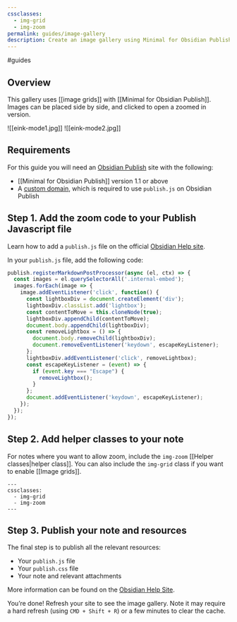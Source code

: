 ```yaml
---
cssclasses:
  - img-grid
  - img-zoom
permalink: guides/image-gallery
description: Create an image gallery using Minimal for Obsidian Publish. Images can be placed side by side, and clicked to open a zoomed in version.
---
```

#guides

## Overview

This gallery uses [[image grids]] with [[Minimal for Obsidian Publish]]. Images can be placed side by side, and clicked to open a zoomed in version.

![[eink-mode1.jpg]]
![[eink-mode2.jpg]]

## Requirements

For this guide you will need an [Obsidian Publish](https://obsidian.md/publish) site with the following:

- [[Minimal for Obsidian Publish]] version 1.1 or above
- A [custom domain](https://help.obsidian.md/Obsidian+Publish/Set+up+a+custom+domain), which is required to use `publish.js` on Obsidian Publish

## Step 1. Add the zoom code to your Publish Javascript file

Learn how to add a `publish.js` file on the official [Obsidian Help site](https://help.obsidian.md/Obsidian+Publish/Customize+your+site).

In your `publish.js` file, add the following code:

```js
publish.registerMarkdownPostProcessor(async (el, ctx) => {
  const images = el.querySelectorAll('.internal-embed');
  images.forEach(image => {
    image.addEventListener('click', function() {
      const lightboxDiv = document.createElement('div');
      lightboxDiv.classList.add('lightbox');
      const contentToMove = this.cloneNode(true);
      lightboxDiv.appendChild(contentToMove);
      document.body.appendChild(lightboxDiv);
      const removeLightbox = () => {
        document.body.removeChild(lightboxDiv);
        document.removeEventListener('keydown', escapeKeyListener);
      };
      lightboxDiv.addEventListener('click', removeLightbox);
      const escapeKeyListener = (event) => {
        if (event.key === "Escape") {
          removeLightbox();
        }
      };
      document.addEventListener('keydown', escapeKeyListener);
    });
  });
});

```

## Step 2. Add helper classes to your note

For notes where you want to allow zoom, include the `img-zoom` [[Helper classes|helper class]]. You can also include the `img-grid` class if you want to enable [[Image grids]].

```
---
cssclasses:
  - img-grid
  - img-zoom
---
```

## Step 3. Publish your note and resources

The final step is to publish all the relevant resources:

- Your `publish.js` file
- Your `publish.css` file
- Your note and relevant attachments

More information can be found on the [Obsidian Help Site](https://help.obsidian.md/Obsidian+Publish/Publish+and+unpublish+notes).

You’re done! Refresh your site to see the image gallery. Note it may require a hard refresh (using `CMD + Shift + R`) or a few minutes to clear the cache.